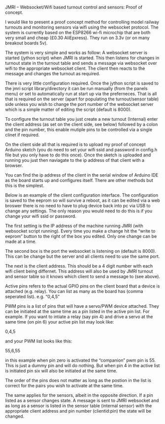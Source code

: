 ﻿JMRI – Websocket/Wifi based turnout control and sensors: Proof of concept.


I would like to present a proof concept method for controlling model railway turnouts and monitoring sensors via wifi using the websocket protocol. The system is currently based on the ESP8266 wi-fi microchip that are both very small and cheap (£0.30 AliEpxress). They run on 3.3v (or on many breakout boards 5v).















The system is very simple and works as follow: A websocket server is started (jython script) when JMRI is started. This then listens for changes in turnout state in the turnout table and sends a message via websocket over wifi to the appropriate websocket client. The client then reacts to the message and changes the turnout as required.






















There is very little configuration required. Once the jython script is saved to the jmri script library/directory it can be run manually (from the panels menu) or set to automatically run at start up via the preferneces. That is all that is required on the server (apart for populating the turnout/sensor table) side unless you wish to change the port number of the websocket server which is a simple matter of editing the script (default is 8000). 






















To configure the turnout table you just create a new turnout (Internal) enter the client address (as set on the client side, see below) followed by a colon and the pin number, this enable mutiple pins to be controlled via a single clinet if required. 


On the client side all that is required is to upload my proof of concept Arduino sketch (you do need to set your wifi ssid and password in config.h file but you only have to do this once). Once the sketch is uploaded and running you just then naviagate to the ip address of that client with a browser. 

You can find the ip address of the client in the serial window of Arduino IDE as the board starts up and configures itself. There are other methods but this is the simplest.





Below is an example of the client configuration interface. The configuration is saved to the eeprom so will survive a reboot, as it can be edited via a web broswer there is no need to have to plug device back into pc via USB to change any settings. The only reason you would need to do this is if you change your wifi ssid or password.

The first setting is the IP address of the machine running JMRI (with websocket script running). Every time you make a change hit the “write to eeprom” button to the right of the box you edited. Only one change can be made at a time.


























The second box is the port the websocket is listening on (default is 8000). This can be change but the server and all clients need to use the same port. 

The next is the client address. This should be a 4 digit number with each wifi client being differnet. This address will also be used by JMRI turnout and sensor table so it knows which client to send a message to (see above). 

Active pins refers to the actual GPIO pins on the client board that a device is attached (e.g. relay). You can list as many as the board has (comma seperated list). e.g. “0,4,5”


PWM pins is a list of pins that will have a servo/PWM device attached. They can be initiated at the same time as a pin listed in the active pin list. For example. If you want to intiate a relay (say pin 4) and drive a servo at the same time (on pin 6) your active pin list may look like:

0,4,5

and your PWM list looks like this:

55,6,55

in this example when pin zero is activated the “companion” pwm pin is 55. This is just a dummy pin and will do nothing. But when pin 4 in the active list is initiated pin six will also be initiated at the same time.

The order of the pins does not matter as long as the postion in the list is correct for the pairs you wish to activate at the same time.

The same applies for the sensors, albeit in the opposite direction. If a pin listed as a sensor changes state. A message is sent to JMRI websocket and as long as a sensor is listed in the sensor table (internal sensor) with the appropriate client address and pin number (clientid:pin) the state will be changed. 










